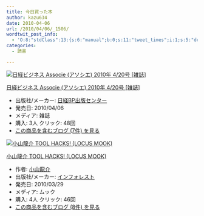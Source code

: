 ```yaml
---
title: 今日買った本
author: kazu634
date: 2010-04-06
url: /2010/04/06/_1506/
wordtwit_post_info:
  - 'O:8:"stdClass":13:{s:6:"manual";b:0;s:11:"tweet_times";i:1;s:5:"delay";i:0;s:7:"enabled";i:1;s:10:"separation";s:2:"60";s:7:"version";s:3:"3.7";s:14:"tweet_template";b:0;s:6:"status";i:2;s:6:"result";a:0:{}s:13:"tweet_counter";i:2;s:13:"tweet_log_ids";a:1:{i:0;i:5213;}s:9:"hash_tags";a:0:{}s:8:"accounts";a:1:{i:0;s:7:"kazu634";}}'
categories:
  - 読書

---
```

<div class="section">
<div class="hatena-asin-detail">
<a href="http://www.amazon.co.jp/dp/B003D0HDKO/?tag=hatena_st1-22&ascsubtag=d-7ibv" onclick="__gaTracker('send', 'event', 'outbound-article', 'http://www.amazon.co.jp/dp/B003D0HDKO/?tag=hatena_st1-22&ascsubtag=d-7ibv', '');"><img src="https://images-na.ssl-images-amazon.com/images/I/61snp8KvghL._SL160_.jpg" class="hatena-asin-detail-image" alt="日経ビジネス Associe (アソシエ) 2010年 4/20号 [雑誌]" title="日経ビジネス Associe (アソシエ) 2010年 4/20号 [雑誌]" /></a></p> 
    
<div class="hatena-asin-detail-info">
<p class="hatena-asin-detail-title">
<a href="http://www.amazon.co.jp/dp/B003D0HDKO/?tag=hatena_st1-22&ascsubtag=d-7ibv" onclick="__gaTracker('send', 'event', 'outbound-article', 'http://www.amazon.co.jp/dp/B003D0HDKO/?tag=hatena_st1-22&ascsubtag=d-7ibv', '日経ビジネス Associe (アソシエ) 2010年 4/20号 [雑誌]');">日経ビジネス Associe (アソシエ) 2010年 4/20号 [雑誌]</a>
</p>
      
<ul>
<li>
<span class="hatena-asin-detail-label">出版社/メーカー:</span> <a href="http://d.hatena.ne.jp/keyword/%C6%FC%B7%D0BP%BD%D0%C8%C7%A5%BB%A5%F3%A5%BF%A1%BC" onclick="__gaTracker('send', 'event', 'outbound-article', 'http://d.hatena.ne.jp/keyword/%C6%FC%B7%D0BP%BD%D0%C8%C7%A5%BB%A5%F3%A5%BF%A1%BC', '日経BP出版センター');" class="keyword">日経BP出版センター</a>
</li>
<li>
<span class="hatena-asin-detail-label">発売日:</span> 2010/04/06
</li>
<li>
<span class="hatena-asin-detail-label">メディア:</span> 雑誌
</li>
<li>
<span class="hatena-asin-detail-label">購入</span>: 3人 <span class="hatena-asin-detail-label">クリック</span>: 48回
</li>
<li>
<a href="http://d.hatena.ne.jp/asin/B003D0HDKO" onclick="__gaTracker('send', 'event', 'outbound-article', 'http://d.hatena.ne.jp/asin/B003D0HDKO', 'この商品を含むブログ (7件) を見る');" target="_blank">この商品を含むブログ (7件) を見る</a>
</li>
</ul>
</div>
    
<div class="hatena-asin-detail-foot">
</div>
</div>
  
<div class="hatena-asin-detail">
<a href="http://www.amazon.co.jp/dp/486190904X/?tag=hatena_st1-22&ascsubtag=d-7ibv" onclick="__gaTracker('send', 'event', 'outbound-article', 'http://www.amazon.co.jp/dp/486190904X/?tag=hatena_st1-22&ascsubtag=d-7ibv', '');"><img src="https://images-na.ssl-images-amazon.com/images/I/51daIZgHfGL._SL160_.jpg" class="hatena-asin-detail-image" alt="小山龍介 TOOL HACKS! (LOCUS MOOK)" title="小山龍介 TOOL HACKS! (LOCUS MOOK)" /></a></p> 
    
<div class="hatena-asin-detail-info">
<p class="hatena-asin-detail-title">
<a href="http://www.amazon.co.jp/dp/486190904X/?tag=hatena_st1-22&ascsubtag=d-7ibv" onclick="__gaTracker('send', 'event', 'outbound-article', 'http://www.amazon.co.jp/dp/486190904X/?tag=hatena_st1-22&ascsubtag=d-7ibv', '小山龍介 TOOL HACKS! (LOCUS MOOK)');">小山龍介 TOOL HACKS! (LOCUS MOOK)</a>
</p>
      
<ul>
<li>
<span class="hatena-asin-detail-label">作者:</span> <a href="http://d.hatena.ne.jp/keyword/%BE%AE%BB%B3%CE%B6%B2%F0" onclick="__gaTracker('send', 'event', 'outbound-article', 'http://d.hatena.ne.jp/keyword/%BE%AE%BB%B3%CE%B6%B2%F0', '小山龍介');" class="keyword">小山龍介</a>
</li>
<li>
<span class="hatena-asin-detail-label">出版社/メーカー:</span> <a href="http://d.hatena.ne.jp/keyword/%A5%A4%A5%F3%A5%D5%A5%A9%A5%EC%A5%B9%A5%C8" onclick="__gaTracker('send', 'event', 'outbound-article', 'http://d.hatena.ne.jp/keyword/%A5%A4%A5%F3%A5%D5%A5%A9%A5%EC%A5%B9%A5%C8', 'インフォレスト');" class="keyword">インフォレスト</a>
</li>
<li>
<span class="hatena-asin-detail-label">発売日:</span> 2010/03/29
</li>
<li>
<span class="hatena-asin-detail-label">メディア:</span> ムック
</li>
<li>
<span class="hatena-asin-detail-label">購入</span>: 4人 <span class="hatena-asin-detail-label">クリック</span>: 46回
</li>
<li>
<a href="http://d.hatena.ne.jp/asin/486190904X" onclick="__gaTracker('send', 'event', 'outbound-article', 'http://d.hatena.ne.jp/asin/486190904X', 'この商品を含むブログ (8件) を見る');" target="_blank">この商品を含むブログ (8件) を見る</a>
</li>
</ul>
</div>
    
<div class="hatena-asin-detail-foot">
</div>
</div>
</div>
